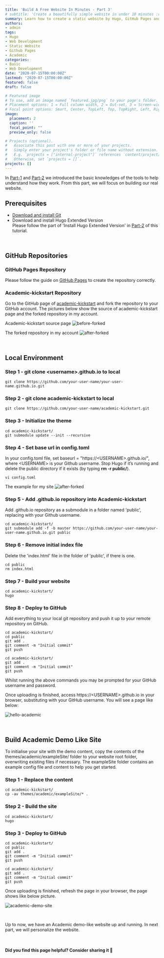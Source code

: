 ```yaml
---
title: 'Build A Free Website In Minutes - Part 3'
# subtitle: 'Create a beautifully simple website in under 10 minutes :rocket:'
summary: Learn how to create a static website by Hugo, GitHub Pages and Academic.
authors:
- admin
tags:
- Hugo
- Web Development
- Static Website
- Github Pages
- Academic
categories:
- Basic
- Web Development
date: "2020-07-15T00:00:00Z"
lastmod: "2020-07-15T00:00:00Z"
featured: false
draft: false

# Featured image
# To use, add an image named `featured.jpg/png` to your page's folder.
# Placement options: 1 = Full column width, 2 = Out-set, 3 = Screen-width
# Focal point options: Smart, Center, TopLeft, Top, TopRight, Left, Right, BottomLeft, Bottom, BottomRight
image:
  placement: 2
  caption: ''
  focal_point: ""
  preview_only: false

# Projects (optional).
#   Associate this post with one or more of your projects.
#   Simply enter your project's folder or file name without extension.
#   E.g. `projects = ["internal-project"]` references `content/project/deep-learning/index.md`.
#   Otherwise, set `projects = []`.
projects: []
---
```

In [Part-1](https://flycoolman.com/post/build-a-free-website-in-minutes-part-1/) and [Part-2](https://flycoolman.com/post/build-a-free-website-in-minutes-part-2/)
 we introduced the basic knowledges of the tools to help understand how they work. From this part, we will focus on building our real website.

## Prerequisites

- [Download and install Git](https://www.digitalocean.com/community/tutorials/how-to-install-git-on-ubuntu-18-04-quickstart)
- Download and install Hugo Extended Version  
Please follow the part of 'Install Hugo Extended Version' in [Part-2](https://flycoolman.com/post/build-a-free-website-in-minutes-part-2/) of this tutorial.

<br>

## GitHub Repositories

### GitHub Pages Repository

Please follow the guide on [GitHub Pages](https://pages.github.com/) to create the repository correctly.

### Academic-kickstart Repository

Go to the GitHub page of [academic-kickstart](https://github.com/sourcethemes/academic-kickstart) and fork the repository to your GitHub account. The pictures below show the source of academic-kickstart page and the forked repository in my account.  

Academic-kickstart source page
![before-forked](./fork-academic-kickstart.png)  

The forked repository in my account
![after-forked](./forked-academic-kickstart.png)  

<br>

## Local Environment

### Step 1 - git clone &lt;username&gt;.github.io to local  

    git clone https://github.com/your-user-name/your-user-name.github.io.git

### Step 2 - git clone academic-kickstart to local  

    git clone https://github.com/your-user-name/academic-kickstart.git

### Step 3 - Initialize the theme  

    cd academic-kickstart/
    git submodule update --init --recursive

### Step 4 - Set base url in config.toml  

In your config.toml file, set baseurl = "https://&lt;USERNAME&gt;.github.io/", where &lt;USERNAME&gt; is your Github username. Stop Hugo if it’s running and delete the public directory if it exists (by typing **rm -r public/**).  

    vi config.toml

The example for my site
![after-forked](./base-url-in-config-toml.png)  

### Step 5 - Add .github.io repository into Academic-kickstart

Add .github.io repository as a submodule in a folder named 'public', replacing with your Github username.

    cd academic-kickstart/
    git submodule add -f -b master https://github.com/your-user-name/your-user-name.github.io.git public

### Step 6 - Remove initial index file

Delete the 'index.html' file in the folder of 'public', if there is one.  

    cd public  
    rm index.html

### Step 7 - Build your website

    cd academic-kickstart/
    hugo

### Step 8 - Deploy to GitHub

Add everything to your local git repository and push it up to your remote repository on GitHub.

    cd academic-kickstart/
    cd public
    git add .
    git comment -m "Initial commit"
    git push

    cd academic-kickstart/
    git add .
    git comment -m "Initial commit"
    git push    

Whilst running the above commands you may be prompted for your GitHub username and password.

Once uploading is finished, access https://&lt;USERNAME&gt;.github.io in your browser, substituting with your GitHub username.
You will see a page like below:

![hello-academic](./hello-academic.png)  

<br>

## Build Academic Demo Like Site

To initialise your site with the demo content, copy the contents of the themes/academic/exampleSite/ folder to your website root folder, overwriting existing files if necessary. The exampleSite folder contains an example config file and content to help you get started.

### Step 1 - Replace the content  

    cd academic-kickstart/
    cp -av themes/academic/exampleSite/* .

### Step 2 - Build the site  

    cd academic-kickstart/
    hugo

### Step 3 - Deploy to GitHub  

    cd academic-kickstart/
    cd public
    git add .
    git comment -m "Initial commit"
    git push

    cd academic-kickstart/
    git add .
    git comment -m "Initial commit"
    git push

Once uploading is finished, refresh the page in your browser, the page shows like below picture.

![academic-demo-site](./academic-demo-site.png)

<br>

Up to now, we have an Academic demo-like website up and running. In next part, we will personalize the website.

<br>

#### Did you find this page helpful? Consider sharing it 🙌
